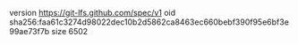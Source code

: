 version https://git-lfs.github.com/spec/v1
oid sha256:faa61c3274d98022dec10b2d5862ca8463ec660bebf390f95e6bf3e99ae73f7b
size 6502
